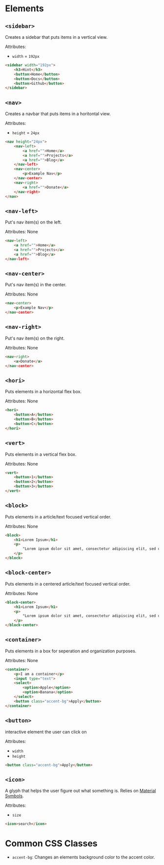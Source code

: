 # Elements

## `<sidebar>`

Creates a sidebar that puts items in a vertical view.

Attributes:
* `width` = `192px`

```html
<sidebar width="192px">
    <h3>Hint</h3>
    <button>Home</button>
    <button>Docs</button>
    <button>Github</button>
</sidebar>
```

## `<nav>`

Creates a navbar that puts items in a horitontal view.

Attributes:
* `height` = `24px`

```html
<nav height="24px">
    <nav-left>
        <a href="">Home</a>
        <a href="">Projects</a>
        <a href="">Blog</a>
    </nav-left>
    <nav-center>
        <p>Example Nav</p>
    </nav-center>
    <nav-right>
        <a href="">Donate</a>
    </nav-right>
</nav>
```

## `<nav-left>`

Put's nav item(s) on the left.

Attributes: None

```html
<nav-left>
    <a href="">Home</a>
    <a href="">Projects</a>
    <a href="">Blog</a>
</nav-left>
```

## `<nav-center>`

Put's nav item(s) in the center.

Attributes: None

```html
<nav-center>
    <p>Example Nav</p>
</nav-center>
```

## `<nav-right>`

Put's nav item(s) on the right.

Attributes: None

```html
<nav-right>
    <a>Donate</a>
</nav-center>
```

## `<hori>`

Puts elements in a horizontal flex box.

Attributes: None

```html
<hori>
    <button>A</button>
    <button>B</button>
    <button>C</button>
</hori>
```

## `<vert>`

Puts elements in a vertical flex box.

Attributes: None

```html
<vert>
    <button>1</button>
    <button>2</button>
    <button>3</button>
</vert>
```

## `<block>`

Puts elements in a article/text focused vertical order.

Attributes: None

```html
<block>
    <h1>Lorem Ipsum</h1>
    <p>
        "Lorem ipsum dolor sit amet, consectetur adipiscing elit, sed do eiusmod tempor incididunt ut labore et dolore magna aliqua. Ut enim ad minim veniam, quis nostrud exercitation ullamco laboris nisi ut aliquip ex ea commodo consequat. Duis aute irure dolor in reprehenderit in voluptate velit esse cillum dolore eu fugiat nulla pariatur. Excepteur sint occaecat cupidatat non proident, sunt in culpa qui officia deserunt mollit anim id est laborum."
    </p>
</block>
```

## `<block-center>`

Puts elements in a centered article/text focused vertical order.

Attributes: None

```html
<block-center>
    <h1>Lorem Ipsum</h1>
    <p>
        "Lorem ipsum dolor sit amet, consectetur adipiscing elit, sed do eiusmod tempor incididunt ut labore et dolore magna aliqua. Ut enim ad minim veniam, quis nostrud exercitation ullamco laboris nisi ut aliquip ex ea commodo consequat. Duis aute irure dolor in reprehenderit in voluptate velit esse cillum dolore eu fugiat nulla pariatur. Excepteur sint occaecat cupidatat non proident, sunt in culpa qui officia deserunt mollit anim id est laborum."
    </p>
</block-center>
```

## `<container>`

Puts elements in a box for seperation and organization purposes.

Attributes: None

```html
<container>
    <p>I am a container</p>
    <input type="text">
    <select>
        <option>Apple</option>
        <option>Banana</option>
    </select>
    <button class="accent-bg">Apply</button>
</container>
```

## `<button>`

interactive element the user can click on

Attributes:
* `width`
* `height`

```html
<button class="accent-bg">Apply</button>
```

## `<icon>`

A glyph that helps the user figure out what something is. Relies on [Material Symbols](https://fonts.google.com/icons).

Attributes:
* `size`

```html
<icon>search</icon>
```

# Common CSS Classes

* `accent-bg`: Changes an elements background color to the accent color.